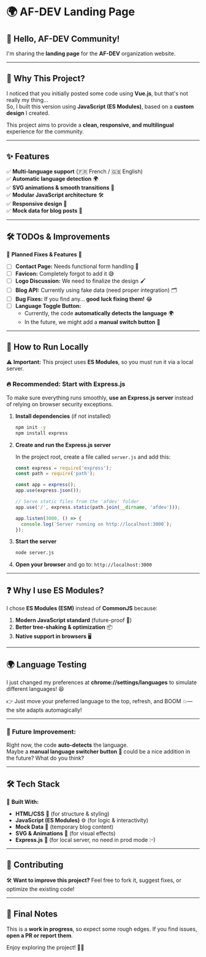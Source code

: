 # 🌍 AF-DEV Landing Page  

## 👋 Hello, AF-DEV Community!  

I'm sharing the **landing page** for the **AF-DEV** organization website.  

---

## 🎯 Why This Project?  

I noticed that you initially posted some code using **Vue.js**, but that's not really my thing...  
So, I built this version using **JavaScript (ES Modules)**, based on a **custom design** I created.  

This project aims to provide a **clean, responsive, and multilingual** experience for the community.  

---

## ✨ Features  

✅ **Multi-language support** (🇫🇷 French / 🇬🇧 English)  
✅ **Automatic language detection** 🌍  
✅ **SVG animations & smooth transitions** 🎨  
✅ **Modular JavaScript architecture** 🛠️  
✅ **Responsive design** 📱  
✅ **Mock data for blog posts** 📰  

---

## 🛠️ TODOs & Improvements  

🚧 **Planned Fixes & Features** 🚧  

- [ ] **Contact Page:** Needs functional form handling 📩  
- [ ] **Favicon:** Completely forgot to add it 😅  
- [ ] **Logo Discussion:** We need to finalize the design 🖌️  
- [ ] **Blog API:** Currently using fake data (need proper integration) 🗂️  
- [ ] **Bug Fixes:** If you find any... **good luck fixing them!** 😂  
- [ ] **Language Toggle Button:**  
  - Currently, the code **automatically detects the language** 🌍  
  - In the future, we might add a **manual switch button** 🔄  

---

## 🚀 How to Run Locally  

⚠️ **Important:** This project uses **ES Modules**, so you must run it via a local server.  

### 🔥 Recommended: Start with Express.js  

To make sure everything runs smoothly, **use an Express.js server** instead of relying on browser security exceptions.  

1. **Install dependencies** (if not installed)  
   ```bash
   npm init -y
   npm install express
   ```

2. **Create and run the Express.js server**  

   In the project root, create a file called `server.js` and add this:  

   ```javascript
   const express = require('express');
   const path = require('path');

   const app = express();
   app.use(express.json());

   // Serve static files from the 'afdev' folder
   app.use('/', express.static(path.join(__dirname, 'afdev')));

   app.listen(3000, () => {
     console.log(`Server running on http://localhost:3000`);
   });
   ```

3. **Start the server**  
   ```bash
   node server.js
   ```

4. **Open your browser** and go to:  `http://localhost:3000`


---

## ❓ Why I use ES Modules?  

I chose **ES Modules (ESM)** instead of **CommonJS** because:  

1. **Modern JavaScript standard** (future-proof 🚀)  
2. **Better tree-shaking & optimization** 📦  
3. **Native support in browsers** 🖥️  

---

## 🌍 Language Testing  

I just changed my preferences at **chrome://settings/languages** to simulate different languages! 😆  

👉 Just move your preferred language to the top, refresh, and BOOM 💥—the site adapts automagically!

---

### 🔮 Future Improvement:  
Right now, the code **auto-detects** the language.  
Maybe a **manual language switcher button** 🔄 could be a nice addition in the future? What do you think?


---

## 🛠️ Tech Stack  

🚀 **Built With:**  

- **HTML/CSS** 🎨 (for structure & styling)  
- **JavaScript (ES Modules)** ⚙️ (for logic & interactivity)  
- **Mock Data** 📄 (temporary blog content)  
- **SVG & Animations** 🎥 (for visual effects)  
- **Express.js** 🚀 (for local server, no need in prod mode :-)

---

## 📢 Contributing  

🛠️ **Want to improve this project?** Feel free to fork it, suggest fixes, or optimize the existing code!  

---

## 📝 Final Notes  

This is a **work in progress**, so expect some rough edges. If you find issues, **open a PR or report them**.  

Enjoy exploring the project! 🚀🔥  
